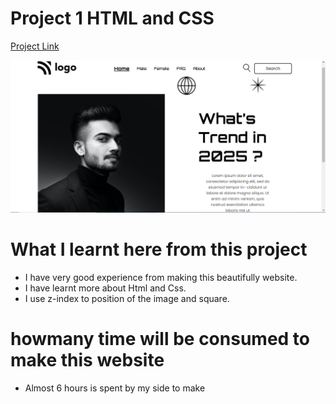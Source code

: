 # Project 1 HTML and CSS

[Project Link](./index.html)

![LCO](./view.png)

# What I learnt here from this project

- I have very good experience from making this beautifully website.
- I have learnt more about Html and Css.
- I use z-index to position of the image and square.

# howmany time will be consumed to make this website

- Almost 6 hours is spent by my side to make
